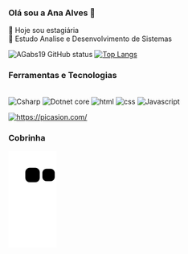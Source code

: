 ### Olá sou a Ana Alves 🌙
🌸 Hoje sou estagiária </br>
🌿 Estudo Analise e Desenvolvimento de Sistemas 


 ![AGabs19 GitHub status](http://github-readme-stats.vercel.app/api?username=AGabs19&show_icons=true&theme=algolia)
 [![Top Langs](https://github-readme-stats.vercel.app/api/top-langs/?username=AGabs19&layout=compact&theme=algolia)](https://github.com/AGabs19/github-readme-stats)

### Ferramentas e Tecnologias
<div style="display: inline_block"><br>
<img src="https://cdn.jsdelivr.net/gh/devicons/devicon/icons/csharp/csharp-original.svg" alt="Csharp" width:"40" heigth:"40"/>
<img src="https://cdn.jsdelivr.net/gh/devicons/devicon/icons/dotnetcore/dotnetcore-original.svg" alt="Dotnet core" width:="40" heigth="40"/>
<img src="https://cdn.jsdelivr.net/gh/devicons/devicon/icons/html5/html5-original-wordmark.svg" alt="html" width="40" heigth="40"/>
<img src="https://cdn.jsdelivr.net/gh/devicons/devicon/icons/css3/css3-original-wordmark.svg" alt="css" width="40" heigth="40"/>
<img src="https://cdn.jsdelivr.net/gh/devicons/devicon/icons/javascript/javascript-original.svg" alt="Javascript" width="40" heigth="40"/>
 
<a href="https://picasion.com/"><img src="https://i.picasion.com/pic92/a308f0ce954d343425632936bef14f1a.gif" width="300" height="300" border="0" alt="https://picasion.com/" /></a><br />
<div/>

 ### Cobrinha
 ![Snake animation](https://github.com/AGabs19/AGabs19/blob/output/github-contribution-grid-snake.svg)
